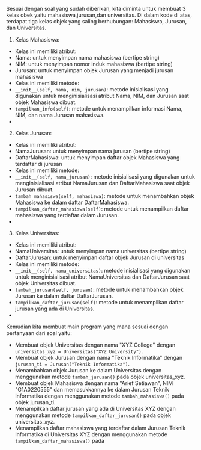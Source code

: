 Sesuai dengan soal yang sudah diberikan, kita diminta untuk membuat 3 kelas obek yaitu mahasiswa,jurusan,dan universitas.
Di dalam kode di atas, terdapat tiga kelas objek yang saling berhubungan: Mahasiswa, Jurusan, dan Universitas.
1. Kelas Mahasiswa:
- Kelas ini memiliki atribut:
- Nama: untuk menyimpan nama mahasiswa (bertipe string)
- NIM: untuk menyimpan nomor induk mahasiswa (bertipe string)
- Jurusan: untuk menyimpan objek Jurusan yang menjadi jurusan mahasiswa
- Kelas ini memiliki metode:
- `__init__(self, nama, nim, jurusan)`: metode inisialisasi yang digunakan untuk menginisialisasi atribut Nama, NIM, dan Jurusan saat objek Mahasiswa dibuat.
- `tampilkan_info(self)`: metode untuk menampilkan informasi Nama, NIM, dan nama Jurusan mahasiswa.
- 
2. Kelas Jurusan:
- Kelas ini memiliki atribut:
- NamaJurusan: untuk menyimpan nama jurusan (bertipe string)
- DaftarMahasiswa: untuk menyimpan daftar objek Mahasiswa yang terdaftar di jurusan
- Kelas ini memiliki metode:
- `__init__(self, nama_jurusan)`: metode inisialisasi yang digunakan untuk menginisialisasi atribut NamaJurusan dan DaftarMahasiswa saat objek Jurusan dibuat.
- `tambah_mahasiswa(self, mahasiswa)`: metode untuk menambahkan objek Mahasiswa ke dalam daftar DaftarMahasiswa.
- `tampilkan_daftar_mahasiswa(self)`: metode untuk menampilkan daftar mahasiswa yang terdaftar dalam Jurusan.
- 
3. Kelas Universitas:
- Kelas ini memiliki atribut:
- NamaUniversitas: untuk menyimpan nama universitas (bertipe string)
- DaftarJurusan: untuk menyimpan daftar objek Jurusan di universitas
- Kelas ini memiliki metode:
- `__init__(self, nama_universitas)`: metode inisialisasi yang digunakan untuk menginisialisasi atribut NamaUniversitas dan DaftarJurusan saat objek Universitas dibuat.
- `tambah_jurusan(self, jurusan)`: metode untuk menambahkan objek Jurusan ke dalam daftar DaftarJurusan.
- `tampilkan_daftar_jurusan(self)`: metode untuk menampilkan daftar jurusan yang ada di Universitas.
-
Kemudian kita membuat main program yang mana sesuai dengan pertanyaan dari soal yaitu:
- Membuat objek Universitas dengan nama "XYZ College" dengan `universitas_xyz = Universitas("XYZ University")`.
- Membuat objek Jurusan dengan nama "Teknik Informatika" dengan `jurusan_ti = Jurusan("Teknik Informatika")`.
- Menambahkan objek Jurusan ke dalam Universitas dengan menggunakan metode `tambah_jurusan()` pada objek universitas_xyz.
- Membuat objek Mahasiswa dengan nama "Arief Setiawan", NIM "G1A0220555" dan memasukkannya ke dalam Jurusan Teknik Informatika dengan menggunakan metode `tambah_mahasiswa()` pada objek jurusan_ti.
- Menampilkan daftar jurusan yang ada di Universitas XYZ dengan menggunakan metode `tampilkan_daftar_jurusan()` pada objek universitas_xyz.
- Menampilkan daftar mahasiswa yang terdaftar dalam Jurusan Teknik Informatika di Universitas XYZ dengan menggunakan metode `tampilkan_daftar_mahasiswa()` pada
